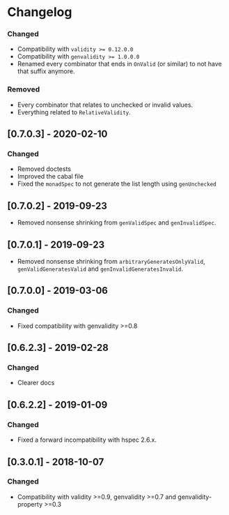 # Changelog

### Changed

* Compatibility with `validity >= 0.12.0.0`
* Compatibility with `genvalidity >= 1.0.0.0`
* Renamed every combinator that ends in `OnValid` (or similar) to not have that suffix anymore.

### Removed

* Every combinator that relates to unchecked or invalid values.
* Everything related to `RelativeValidity`.


## [0.7.0.3] - 2020-02-10

### Changed

* Removed doctests
* Improved the cabal file
* Fixed the `monadSpec` to not generate the list length using `genUnchecked`

## [0.7.0.2] - 2019-09-23

* Removed nonsense shrinking from `genValidSpec` and `genInvalidSpec`.

## [0.7.0.1] - 2019-09-23

* Removed nonsense shrinking from `arbitraryGeneratesOnlyValid`, `genValidGeneratesValid` and `genInvalidGeneratesInvalid`.

## [0.7.0.0] - 2019-03-06

### Changed

* Fixed compatibility with genvalidity >=0.8

## [0.6.2.3] - 2019-02-28

### Changed

* Clearer docs

## [0.6.2.2] - 2019-01-09

### Changed

* Fixed a forward incompatibility with hspec 2.6.x.

## [0.3.0.1] - 2018-10-07

### Changed

* Compatibility with validity >=0.9, genvalidity >=0.7 and genvalidity-property >=0.3
